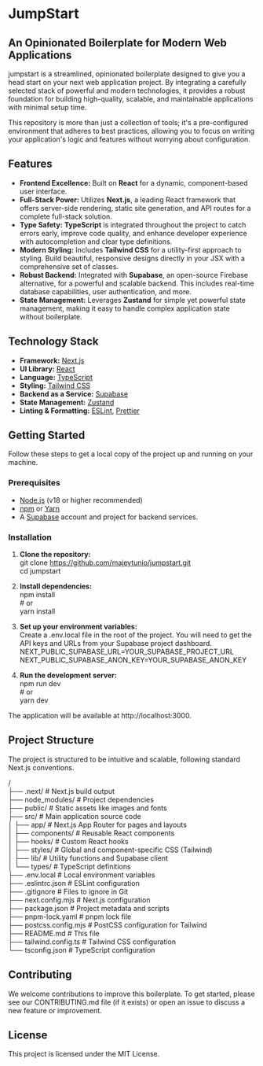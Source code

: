 # **JumpStart**

## **An Opinionated Boilerplate for Modern Web Applications**

jumpstart is a streamlined, opinionated boilerplate designed to give you a head start on your next web application project. By integrating a carefully selected stack of powerful and modern technologies, it provides a robust foundation for building high-quality, scalable, and maintainable applications with minimal setup time.

This repository is more than just a collection of tools; it's a pre-configured environment that adheres to best practices, allowing you to focus on writing your application's logic and features without worrying about configuration.

## **Features**

* **Frontend Excellence:** Built on **React** for a dynamic, component-based user interface.  
* **Full-Stack Power:** Utilizes **Next.js**, a leading React framework that offers server-side rendering, static site generation, and API routes for a complete full-stack solution.  
* **Type Safety:** **TypeScript** is integrated throughout the project to catch errors early, improve code quality, and enhance developer experience with autocompletion and clear type definitions.  
* **Modern Styling:** Includes **Tailwind CSS** for a utility-first approach to styling. Build beautiful, responsive designs directly in your JSX with a comprehensive set of classes.  
* **Robust Backend:** Integrated with **Supabase**, an open-source Firebase alternative, for a powerful and scalable backend. This includes real-time database capabilities, user authentication, and more.  
* **State Management:** Leverages **Zustand** for simple yet powerful state management, making it easy to handle complex application state without boilerplate.

## **Technology Stack**

* **Framework:** [Next.js](https://nextjs.org/)  
* **UI Library:** [React](https://reactjs.org/)  
* **Language:** [TypeScript](https://www.typescriptlang.org/)  
* **Styling:** [Tailwind CSS](https://tailwindcss.com/)  
* **Backend as a Service:** [Supabase](https://supabase.io/)  
* **State Management:** [Zustand](https://www.google.com/search?q=https://zustand.store/)  
* **Linting & Formatting:** [ESLint](https://eslint.org/), [Prettier](https://prettier.io/)

## **Getting Started**

Follow these steps to get a local copy of the project up and running on your machine.

### **Prerequisites**

* [Node.js](https://nodejs.org/en/) (v18 or higher recommended)  
* [npm](https://www.npmjs.com/) or [Yarn](https://yarnpkg.com/)  
* A [Supabase](https://supabase.io/) account and project for backend services.

### **Installation**

1. **Clone the repository:**  
   git clone https://github.com/majeytunio/jumpstart.git  
   cd jumpstart

2. **Install dependencies:**  
   npm install  
   \# or  
   yarn install

3. **Set up your environment variables:**  
   Create a .env.local file in the root of the project. You will need to get the API keys and URLs from your Supabase project dashboard.  
   NEXT\_PUBLIC\_SUPABASE\_URL=YOUR\_SUPABASE\_PROJECT\_URL  
   NEXT\_PUBLIC\_SUPABASE\_ANON\_KEY=YOUR\_SUPABASE\_ANON\_KEY

4. **Run the development server:**  
   npm run dev  
   \# or  
   yarn dev

The application will be available at http://localhost:3000.

## **Project Structure**

The project is structured to be intuitive and scalable, following standard Next.js conventions.

/  
├── .next/              \# Next.js build output  
├── node\_modules/       \# Project dependencies  
├── public/             \# Static assets like images and fonts  
├── src/                \# Main application source code  
│   ├── app/            \# Next.js App Router for pages and layouts  
│   ├── components/     \# Reusable React components  
│   ├── hooks/          \# Custom React hooks  
│   ├── styles/         \# Global and component-specific CSS (Tailwind)  
│   ├── lib/            \# Utility functions and Supabase client  
│   └── types/          \# TypeScript definitions  
├── .env.local          \# Local environment variables  
├── .eslintrc.json      \# ESLint configuration  
├── .gitignore          \# Files to ignore in Git  
├── next.config.mjs     \# Next.js configuration  
├── package.json        \# Project metadata and scripts  
├── pnpm-lock.yaml      \# pnpm lock file  
├── postcss.config.mjs  \# PostCSS configuration for Tailwind  
├── README.md           \# This file  
├── tailwind.config.ts  \# Tailwind CSS configuration  
└── tsconfig.json       \# TypeScript configuration

## **Contributing**

We welcome contributions to improve this boilerplate. To get started, please see our CONTRIBUTING.md file (if it exists) or open an issue to discuss a new feature or improvement.

## **License**

This project is licensed under the MIT License.